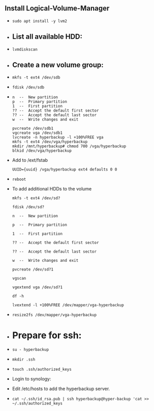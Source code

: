 ## Install Logical-Volume-Manager
- `sudo apt install -y lvm2`
- ## List all available HDD:
- `lvmdiskscan`
- ## Create a new volume group:
- `mkfs -t ext4 /dev/sdb`
- `fdisk /dev/sdb`
- ```
  n  --  New partition
  p  --  Primary partition
  1  --  First partition
  ?? --  Accept the default first sector
  ?? --  Accept the default last sector
  w  --  Write changes and exit
  
  ```
  
  ```
  pvcreate /dev/sdb1
  vgcreate vga /dev/sdb1
  lvcreate -n hyperbackup -l +100%FREE vga
  mkfs -t ext4 /dev/vga/hyperbackup
  mkdir /mnt/hyperbackup# chmod 700 /vga/hyperbackup
  blkid /dev/vga/hyperbackup
  ```
- Add to /ext/fstab
  ```
  UUID={uuid} /vga/hyperbackup ext4 defaults 0 0
  ```
- `reboot`
- To add additional HDDs to the volume
  
  `mkfs -t ext4 /dev/sd?`
  
  `fdisk /dev/sd?`
  ```  
  n  --  New partition
  
  p  --  Primary partition
  
  1  --  First partition
  
  ?? --  Accept the default first sector
  
  ?? --  Accept the default last sector
  
  w  --  Write changes and exit
  ```
  `pvcreate /dev/sd?1`
  
  `vgscan`
  
  `vgextend vga /dev/sd?1`
  
  `df -h`
  
  `lvextend -l +100%FREE /dev/mapper/vga-hyperbackup`
- `resize2fs /dev/mapper/vga-hyperbackup`
- #  Prepare for ssh:
- `su - hyperbackup`
- `mkdir .ssh`
- `touch .ssh/authorized_keys`
- Login to synology:
- Edit /etc/hosts to add the hyperbackup server.
- `cat ~/.ssh/id_rsa.pub | ssh hyperbackup@hyper-backup 'cat >> ~/.ssh/authorized_keys`